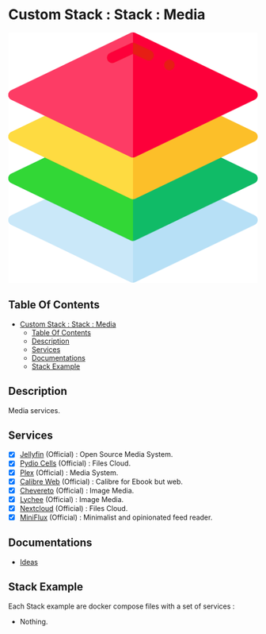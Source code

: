 # Custom Stack : Stack : Media

![Icon](../../icon.png)

## Table Of Contents

- [Custom Stack : Stack : Media](#custom-stack--stack--media)
  - [Table Of Contents](#table-of-contents)
  - [Description](#description)
  - [Services](#services)
  - [Documentations](#documentations)
  - [Stack Example](#stack-example)

## Description

Media services.

## Services

- [X] [Jellyfin](https://jellyfin.org/) (Official) : Open Source Media System.
- [X] [Pydio Cells](https://pydio.com/) (Official) : Files Cloud.
- [X] [Plex](https://www.plex.tv/) (Official) : Media System.
- [X] [Calibre Web](https://github.com/janeczku/calibre-web) (Official) : Calibre for Ebook but web.
- [X] [Chevereto](https://github.com/rodber/chevereto-free) (Official) : Image Media.
- [X] [Lychee](https://lycheeorg.github.io/) (Official) : Image Media.
- [X] [Nextcloud](https://nextcloud.com/) (Official) : Files Cloud.
- [X] [MiniFlux](https://miniflux.app/) (Official) : Minimalist and opinionated feed reader.

## Documentations

- [Ideas](./docs/ideas.md)

## Stack Example

Each Stack example are docker compose files with a set of services :

- Nothing.
